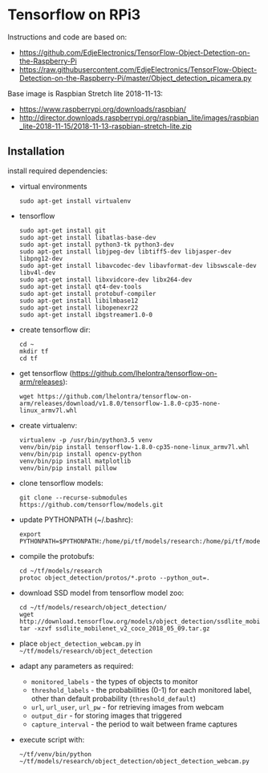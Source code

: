 # Tensorflow on RPi3

Instructions and code are based on:

* https://github.com/EdjeElectronics/TensorFlow-Object-Detection-on-the-Raspberry-Pi
* https://raw.githubusercontent.com/EdjeElectronics/TensorFlow-Object-Detection-on-the-Raspberry-Pi/master/Object_detection_picamera.py

Base image is Raspbian Stretch lite 2018-11-13:

* https://www.raspberrypi.org/downloads/raspbian/
* http://director.downloads.raspberrypi.org/raspbian_lite/images/raspbian_lite-2018-11-15/2018-11-13-raspbian-stretch-lite.zip

## Installation

install required dependencies:

* virtual environments

  ```
  sudo apt-get install virtualenv
  ```

* tensorflow

  ```
  sudo apt-get install git
  sudo apt-get install libatlas-base-dev
  sudo apt-get install python3-tk python3-dev
  sudo apt-get install libjpeg-dev libtiff5-dev libjasper-dev libpng12-dev
  sudo apt-get install libavcodec-dev libavformat-dev libswscale-dev libv4l-dev
  sudo apt-get install libxvidcore-dev libx264-dev
  sudo apt-get install qt4-dev-tools
  sudo apt-get install protobuf-compiler
  sudo apt-get install libilmbase12
  sudo apt-get install libopenexr22
  sudo apt-get install ibgstreamer1.0-0
  ```

* create tensorflow dir:

  ```
  cd ~
  mkdir tf
  cd tf
  ```

* get tensorflow (https://github.com/lhelontra/tensorflow-on-arm/releases):

  ```
  wget https://github.com/lhelontra/tensorflow-on-arm/releases/download/v1.8.0/tensorflow-1.8.0-cp35-none-linux_armv7l.whl
  ```

* create virtualenv:

  ```
  virtualenv -p /usr/bin/python3.5 venv
  venv/bin/pip install tensorflow-1.8.0-cp35-none-linux_armv7l.whl
  venv/bin/pip install opencv-python
  venv/bin/pip install matplotlib
  venv/bin/pip install pillow
  ```

* clone tensorflow models:

  ```
  git clone --recurse-submodules https://github.com/tensorflow/models.git
  ```

* update PYTHONPATH (~/.bashrc):

  ```
  export PYTHONPATH=$PYTHONPATH:/home/pi/tf/models/research:/home/pi/tf/models/research/slim
  ```

* compile the protobufs:

  ```
  cd ~/tf/models/research
  protoc object_detection/protos/*.proto --python_out=.
  ```

* download SSD model from tensorflow model zoo:

  ```
  cd ~/tf/models/research/object_detection/
  wget http://download.tensorflow.org/models/object_detection/ssdlite_mobilenet_v2_coco_2018_05_09.tar.gz
  tar -xzvf ssdlite_mobilenet_v2_coco_2018_05_09.tar.gz
  ```

* place `object_detection_webcam.py` in `~/tf/models/research/object_detection`

* adapt any parameters as required:

  * `monitored_labels` - the types of objects to monitor
  * `threshold_labels` - the probabilities (0-1) for each monitored label, 
    other than default probability (`threshold_default`)
  * `url`, `url_user`, `url_pw` - for retrieving images from webcam
  * `output_dir` - for storing images that triggered
  * `capture_interval` - the period to wait between frame captures

* execute script with:

  ```
  ~/tf/venv/bin/python ~/tf/models/research/object_detection/object_detection_webcam.py
  ```


